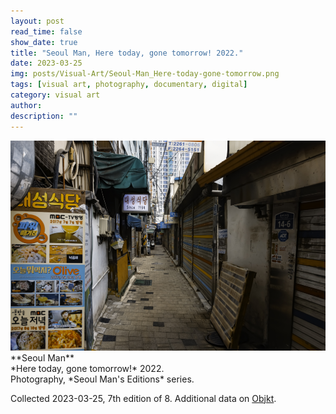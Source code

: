 ```yaml
---
layout: post
read_time: false
show_date: true
title: "Seoul Man, Here today, gone tomorrow! 2022."
date: 2023-03-25
img: posts/Visual-Art/Seoul-Man_Here-today-gone-tomorrow.png
tags: [visual art, photography, documentary, digital]
category: visual art
author: 
description: ""
---
```


<img src='./assets/img/posts/Visual-Art/Seoul-Man_Here-today-gone-tomorrow.png'>

<br>
**Seoul Man**
<br>*Here today, gone tomorrow!* 2022.
<br>Photography, *Seoul Man's Editions* series.

 <div class="page-separator"></div>

Collected 2023-03-25, 7th edition of 8. Additional data on [Objkt](https://objkt.com/tokens/KT1A7imRqGvHp71mjorMs9pjaXYs7THdwYny/42).
